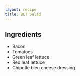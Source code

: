 ```yaml
---
layout: recipe
title: BLT Salad
---
```


## Ingredients

* Bacon
* Tomatoes
* Green leaf lettuce
* Red leaf lettuce
* Chipotle bleu cheese dressing

